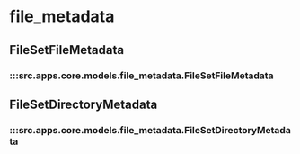 # file_metadata

## FileSetFileMetadata

### :::src.apps.core.models.file_metadata.FileSetFileMetadata

## FileSetDirectoryMetadata

### :::src.apps.core.models.file_metadata.FileSetDirectoryMetadata

